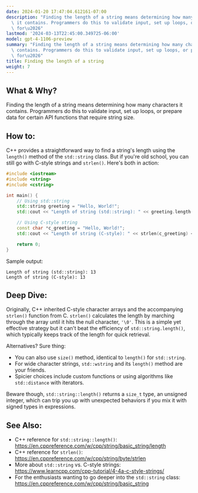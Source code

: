 ```yaml
---
date: 2024-01-20 17:47:04.612161-07:00
description: "Finding the length of a string means determining how many characters\
  \ it contains. Programmers do this to validate input, set up loops, or prepare data\
  \ for\u2026"
lastmod: '2024-03-13T22:45:00.349725-06:00'
model: gpt-4-1106-preview
summary: "Finding the length of a string means determining how many characters it\
  \ contains. Programmers do this to validate input, set up loops, or prepare data\
  \ for\u2026"
title: Finding the length of a string
weight: 7
---
```


## What & Why?

Finding the length of a string means determining how many characters it contains. Programmers do this to validate input, set up loops, or prepare data for certain API functions that require string size.

## How to:

C++ provides a straightforward way to find a string's length using the `length()` method of the `std::string` class. But if you're old school, you can still go with C-style strings and `strlen()`. Here's both in action:

```C++
#include <iostream>
#include <string>
#include <cstring>

int main() {
    // Using std::string
    std::string greeting = "Hello, World!";
    std::cout << "Length of string (std::string): " << greeting.length() << std::endl;

    // Using C-style string
    const char *c_greeting = "Hello, World!";
    std::cout << "Length of string (C-style): " << strlen(c_greeting) << std::endl;

    return 0;
}
```

Sample output:
```
Length of string (std::string): 13
Length of string (C-style): 13
```

## Deep Dive:

Originally, C++ inherited C-style character arrays and the accompanying `strlen()` function from C. `strlen()` calculates the length by marching through the array until it hits the null character, `'\0'`. This is a simple yet effective strategy but it can't beat the efficiency of `std::string.length()`, which typically keeps track of the length for quick retrieval.

Alternatives? Sure thing:
- You can also use `size()` method, identical to `length()` for `std::string`.
- For wide character strings, `std::wstring` and its `length()` method are your friends.
- Spicier choices include custom functions or using algorithms like `std::distance` with iterators.

Beware though, `std::string::length()` returns a `size_t` type, an unsigned integer, which can trip you up with unexpected behaviors if you mix it with signed types in expressions.

## See Also:

- C++ reference for `std::string::length()`: https://en.cppreference.com/w/cpp/string/basic_string/length
- C++ reference for `strlen()`: https://en.cppreference.com/w/cpp/string/byte/strlen
- More about `std::string` vs. C-style strings: https://www.learncpp.com/cpp-tutorial/4-4a-c-style-strings/
- For the enthusiasts wanting to go deeper into the `std::string` class: https://en.cppreference.com/w/cpp/string/basic_string
